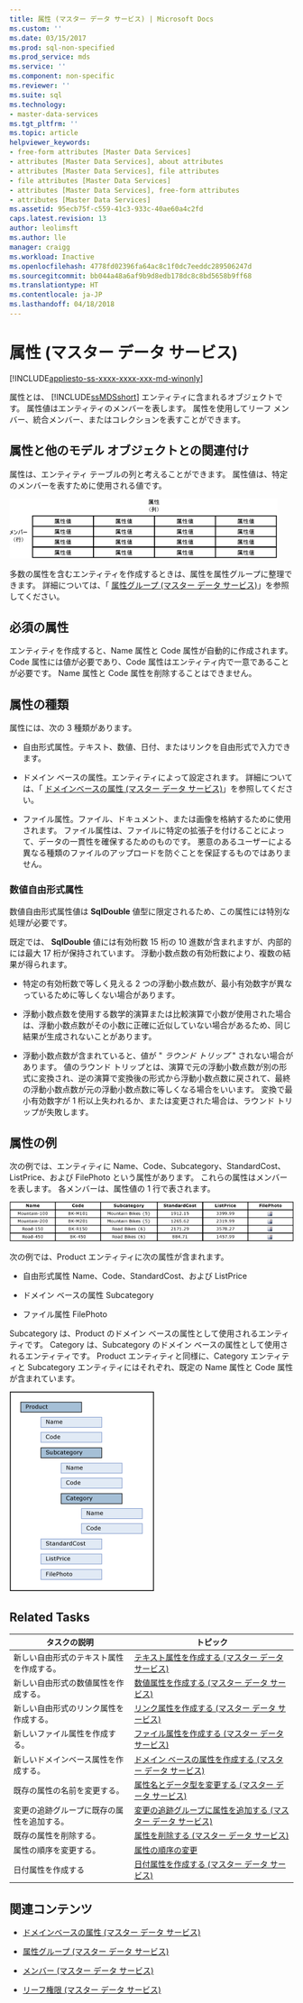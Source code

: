 ```yaml
---
title: 属性 (マスター データ サービス) | Microsoft Docs
ms.custom: ''
ms.date: 03/15/2017
ms.prod: sql-non-specified
ms.prod_service: mds
ms.service: ''
ms.component: non-specific
ms.reviewer: ''
ms.suite: sql
ms.technology:
- master-data-services
ms.tgt_pltfrm: ''
ms.topic: article
helpviewer_keywords:
- free-form attributes [Master Data Services]
- attributes [Master Data Services], about attributes
- attributes [Master Data Services], file attributes
- file attributes [Master Data Services]
- attributes [Master Data Services], free-form attributes
- attributes [Master Data Services]
ms.assetid: 95ecb75f-c559-41c3-933c-40ae60a4c2fd
caps.latest.revision: 13
author: leolimsft
ms.author: lle
manager: craigg
ms.workload: Inactive
ms.openlocfilehash: 4778fd02396fa64ac8c1f0dc7eeddc289506247d
ms.sourcegitcommit: bb044a48a6af9b9d8edb178dc8c8bd5658b9ff68
ms.translationtype: HT
ms.contentlocale: ja-JP
ms.lasthandoff: 04/18/2018
---
```

# <a name="attributes-master-data-services"></a>属性 (マスター データ サービス)

[!INCLUDE[appliesto-ss-xxxx-xxxx-xxx-md-winonly](../includes/appliesto-ss-xxxx-xxxx-xxx-md-winonly.md)]

  属性とは、 [!INCLUDE[ssMDSshort](../includes/ssmdsshort-md.md)] エンティティに含まれるオブジェクトです。 属性値はエンティティのメンバーを表します。 属性を使用してリーフ メンバー、統合メンバー、またはコレクションを表すことができます。  
  
## <a name="how-attributes-relate-to-other-model-objects"></a>属性と他のモデル オブジェクトとの関連付け  
 属性は、エンティティ テーブルの列と考えることができます。 属性値は、特定のメンバーを表すために使用される値です。  
  
 ![テーブルとして表されたマスター データ サービス エンティティ](../master-data-services/media/mds-conc-entity-table.gif "テーブルとして表されたマスター データ サービス エンティティ")  
  
 多数の属性を含むエンティティを作成するときは、属性を属性グループに整理できます。 詳細については、「 [属性グループ (マスター データ サービス)](../master-data-services/attribute-groups-master-data-services.md)」を参照してください。  
  
## <a name="required-attributes"></a>必須の属性  
 エンティティを作成すると、Name 属性と Code 属性が自動的に作成されます。 Code 属性には値が必要であり、Code 属性はエンティティ内で一意であることが必要です。 Name 属性と Code 属性を削除することはできません。  
  
## <a name="attribute-types"></a>属性の種類  
 属性には、次の 3 種類があります。  
  
-   自由形式属性。テキスト、数値、日付、またはリンクを自由形式で入力できます。  
  
-   ドメイン ベースの属性。エンティティによって設定されます。 詳細については、「 [ドメインベースの属性 (マスター データ サービス)](../master-data-services/domain-based-attributes-master-data-services.md)」を参照してください。  
  
-   ファイル属性。ファイル、ドキュメント、または画像を格納するために使用されます。 ファイル属性は、ファイルに特定の拡張子を付けることによって、データの一貫性を確保するためのものです。 悪意のあるユーザーによる異なる種類のファイルのアップロードを防ぐことを保証するものではありません。  
  
### <a name="numeric-free-form-attributes"></a>数値自由形式属性  
 数値自由形式属性値は **SqlDouble** 値型に限定されるため、この属性には特別な処理が必要です。  
  
 既定では、 **SqlDouble** 値には有効桁数 15 桁の 10 進数が含まれますが、内部的には最大 17 桁が保持されています。 浮動小数点数の有効桁数により、複数の結果が得られます。  
  
-   特定の有効桁数で等しく見える 2 つの浮動小数点数が、最小有効数字が異なっているために等しくない場合があります。  
  
-   浮動小数点数を使用する数学的演算または比較演算で小数が使用された場合は、浮動小数点数がその小数に正確に近似していない場合があるため、同じ結果が生成されないことがあります。  
  
-   浮動小数点数が含まれていると、値が " *ラウンド トリップ* " されない場合があります。 値のラウンド トリップとは、演算で元の浮動小数点数が別の形式に変換され、逆の演算で変換後の形式から浮動小数点数に戻されて、最終の浮動小数点数が元の浮動小数点数に等しくなる場合をいいます。 変換で最小有効数字が 1 桁以上失われるか、または変更された場合は、ラウンド トリップが失敗します。  
  
## <a name="attribute-examples"></a>属性の例  
 次の例では、エンティティに Name、Code、Subcategory、StandardCost、ListPrice、および FilePhoto という属性があります。 これらの属性はメンバーを表します。 各メンバーは、属性値の 1 行で表されます。  
  
 ![自転車製品エンティティ テーブル](../master-data-services/media/mds-conc-entity-table-w-data.gif "自転車製品エンティティ テーブル")  
  
 次の例では、Product エンティティに次の属性が含まれます。  
  
-   自由形式属性 Name、Code、StandardCost、および ListPrice  
  
-   ドメイン ベースの属性 Subcategory  
  
-   ファイル属性 FilePhoto  
  
 Subcategory は、Product のドメイン ベースの属性として使用されるエンティティです。 Category は、Subcategory のドメイン ベースの属性として使用されるエンティティです。 Product エンティティと同様に、Category エンティティと Subcategory エンティティにはそれぞれ、既定の Name 属性と Code 属性が含まれています。  
  
 ![製品エンティティ ツリー構造](../master-data-services/media/mds-conc-entity-ui.gif "製品エンティティ ツリー構造")  
  
## <a name="related-tasks"></a>Related Tasks  
  
|タスクの説明|トピック|  
|----------------------|-----------|  
|新しい自由形式のテキスト属性を作成する。|[テキスト属性を作成する (マスター データ サービス)](../master-data-services/create-a-text-attribute-master-data-services.md)|  
|新しい自由形式の数値属性を作成する。|[数値属性を作成する (マスター データ サービス)](../master-data-services/create-a-numeric-attribute-master-data-services.md)|  
|新しい自由形式のリンク属性を作成する。|[リンク属性を作成する (マスター データ サービス)](../master-data-services/create-a-link-attribute-master-data-services.md)|  
|新しいファイル属性を作成する。|[ファイル属性を作成する (マスター データ サービス)](../master-data-services/create-a-file-attribute-master-data-services.md)|  
|新しいドメインベース属性を作成する。|[ドメイン ベースの属性を作成する (マスター データ サービス)](../master-data-services/create-a-domain-based-attribute-master-data-services.md)|  
|既存の属性の名前を変更する。|[属性名とデータ型を変更する (マスター データ サービス)](../master-data-services/change-an-attribute-name-and-data-type-master-data-services.md)|  
|変更の追跡グループに既存の属性を追加する。|[変更の追跡グループに属性を追加する (マスター データ サービス)](../master-data-services/add-attributes-to-a-change-tracking-group-master-data-services.md)|  
|既存の属性を削除する。|[属性を削除する (マスター データ サービス)](../master-data-services/delete-an-attribute-master-data-services.md)|  
|属性の順序を変更する。|[属性の順序の変更](../master-data-services/change-the-order-of-attributes.md)|  
|日付属性を作成する|[日付属性を作成する (マスター データ サービス)](../master-data-services/create-a-date-attribute-master-data-services.md)|  
  
## <a name="related-content"></a>関連コンテンツ  
  
-   [ドメインベースの属性 (マスター データ サービス)](../master-data-services/domain-based-attributes-master-data-services.md)  
  
-   [属性グループ (マスター データ サービス)](../master-data-services/attribute-groups-master-data-services.md)  
  
-   [メンバー (マスター データ サービス)](../master-data-services/members-master-data-services.md)  
  
-   [リーフ権限 (マスター データ サービス)](../master-data-services/leaf-permissions-master-data-services.md)
  
